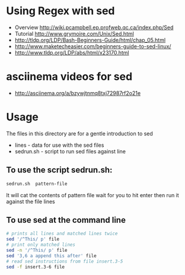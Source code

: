 # Using Regex with sed

* Overview http://wiki.pcampbell.ep.profweb.qc.ca/index.php/Sed
* Tutorial http://www.grymoire.com/Unix/Sed.html
* http://tldp.org/LDP/Bash-Beginners-Guide/html/chap_05.html
* http://www.maketecheasier.com/beginners-guide-to-sed-linux/
* http://www.tldp.org/LDP/abs/html/x23170.html

# asciinema videos for sed
* http://asciinema.org/a/bzywjtnmq8txj72987rf2o21e

# Usage
The files in this directory are for a gentle introduction to sed
* lines  - data for use with the sed files
* sedrun.sh  - script to run sed files against line

## To use the script sedrun.sh:

```bash
sedrun.sh  pattern-file
```

It will cat the contents of pattern file wait for you to hit enter 
then run it against the file lines
## To use sed at the command line

```bash
# prints all lines and matched lines twice
sed '/^This/ p' file
# print only matched lines
sed -n '/^This/ p' file
sed '3,6 a append this after' file
# read sed instructions from file insert.3-5
sed -f insert.3-6 file 
```
